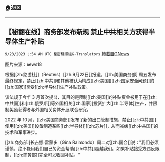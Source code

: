 ###  [:house:返回](README.md)
---


## 【秘翻在线】商务部发布新规 禁止中共相关方获得半导体生产补贴
`9/23/2023 1:54 AM UTC 秘密翻譯組G-Translators` [轉載自GNews](https://gnews.org/articles/1728808)

图片来源：news18

根据[[zh:路透社]]（Reuters）[[zh:9月22日]]报道，[[zh:美国商务部]]周五发布最终规定，禁止[[zh:中共]]和其他被认为构成[[zh:美国]][[zh:国家安全问题]]的[[zh:国家]]享受[[zh:半导体]]生产补贴政策。

该法规于今年 3 月首次提出，其目的是限制[[zh:美国]]的补贴资金被用于在[[zh:中共国]]和[[zh:俄罗斯]]等外国相关[[zh:国家]]投资扩大[[zh:半导体]]生产，并限制奖励获得者与外国相关实体开展联合研究。

2022 年 10 月，[[zh:美国商务部]]发布了新的出口管制措施，禁止[[zh:中共国]]使用[[zh:美国]]设备制造某些[[zh:半导体]][[zh:芯片]]，从而减缓[[zh:中共国]]的技术和军事进步。

[[zh:商务部]]长吉娜·雷蒙多（Gina Raimondo）周二对[[zh:国会]]说："我们必须谨慎，绝不能用我们自己的资金帮助[[zh:中共]]超越我们。如果补贴接受方违反限制，[[zh:商务部]]完全可以收回补贴。“
